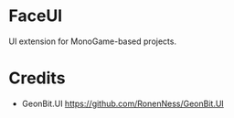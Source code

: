 FaceUI
==========

UI extension for MonoGame-based projects.

Credits
==========

- GeonBit.UI https://github.com/RonenNess/GeonBit.UI
